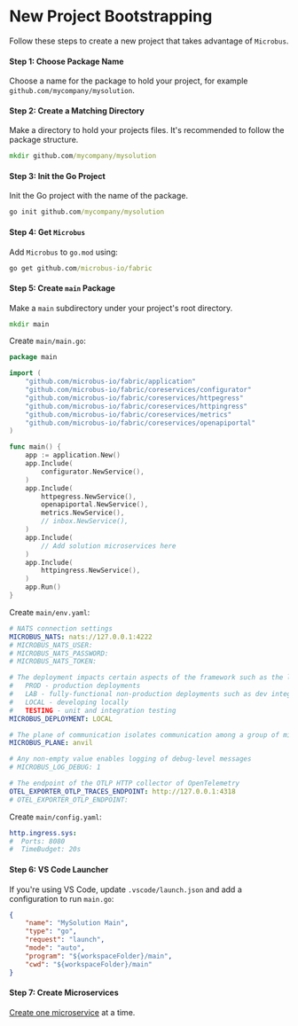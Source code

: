 # New Project Bootstrapping

Follow these steps to create a new project that takes advantage of `Microbus`.

#### Step 1: Choose Package Name

Choose a name for the package to hold your project, for example `github.com/mycompany/mysolution`.

#### Step 2: Create a Matching Directory

Make a directory to hold your projects files. It's recommended to follow the package structure.

```cmd
mkdir github.com/mycompany/mysolution
```

#### Step 3: Init the Go Project

Init the Go project with the name of the package.

```cmd
go init github.com/mycompany/mysolution
```

#### Step 4: Get `Microbus`

Add `Microbus` to `go.mod` using:

```cmd
go get github.com/microbus-io/fabric
```

#### Step 5: Create `main` Package

Make a `main` subdirectory under your project's root directory.

```cmd
mkdir main
```

Create `main/main.go`:

```go
package main

import (
	"github.com/microbus-io/fabric/application"
	"github.com/microbus-io/fabric/coreservices/configurator"
	"github.com/microbus-io/fabric/coreservices/httpegress"
	"github.com/microbus-io/fabric/coreservices/httpingress"
	"github.com/microbus-io/fabric/coreservices/metrics"
	"github.com/microbus-io/fabric/coreservices/openapiportal"
)

func main() {
	app := application.New()
	app.Include(
		configurator.NewService(),
	)
	app.Include(
		httpegress.NewService(),
		openapiportal.NewService(),
		metrics.NewService(),
		// inbox.NewService(),
    )
    app.Include(
        // Add solution microservices here
    )
    app.Include(
		httpingress.NewService(),
	)
	app.Run()
}
```

Create `main/env.yaml`:

```yaml
# NATS connection settings
MICROBUS_NATS: nats://127.0.0.1:4222
# MICROBUS_NATS_USER:
# MICROBUS_NATS_PASSWORD:
# MICROBUS_NATS_TOKEN:

# The deployment impacts certain aspects of the framework such as the log format and log verbosity level
#   PROD - production deployments
#   LAB - fully-functional non-production deployments such as dev integration, testing, staging, etc.
#   LOCAL - developing locally
#   TESTING - unit and integration testing
MICROBUS_DEPLOYMENT: LOCAL

# The plane of communication isolates communication among a group of microservices over a NATS cluster
MICROBUS_PLANE: anvil

# Any non-empty value enables logging of debug-level messages
# MICROBUS_LOG_DEBUG: 1

# The endpoint of the OTLP HTTP collector of OpenTelemetry
OTEL_EXPORTER_OTLP_TRACES_ENDPOINT: http://127.0.0.1:4318
# OTEL_EXPORTER_OTLP_ENDPOINT:
```

Create `main/config.yaml`:

```yaml
http.ingress.sys:
#  Ports: 8080
#  TimeBudget: 20s
```

#### Step 6: VS Code Launcher

If you're using VS Code, update `.vscode/launch.json` and add a configuration to run `main.go`:

```json
{
    "name": "MySolution Main",
    "type": "go",
    "request": "launch",
    "mode": "auto",
    "program": "${workspaceFolder}/main",
    "cwd": "${workspaceFolder}/main"
}
```

#### Step 7: Create Microservices

[Create one microservice](../howto/create-microservice.md) at a time.
